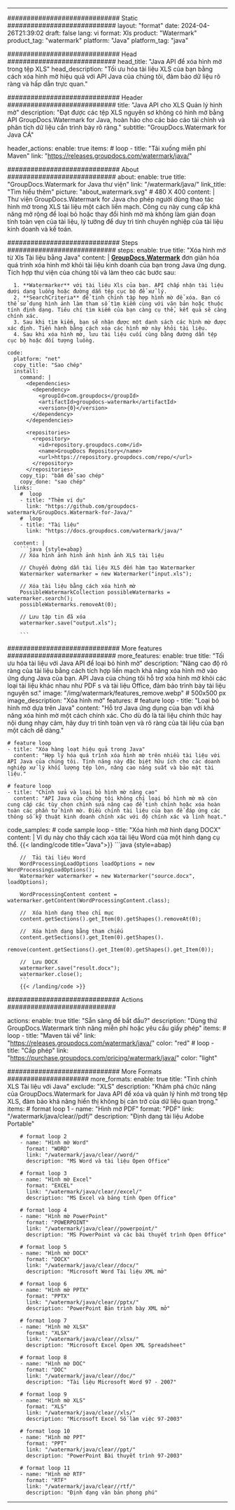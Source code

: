 
---
############################# Static ############################
layout: "format"
date:  2024-04-26T21:39:02
draft: false
lang: vi
format: Xls
product: "Watermark"
product_tag: "watermark"
platform: "Java"
platform_tag: "java"

############################# Head ############################
head_title: "Java API để xóa hình mờ trong tệp XLS"
head_description: "Tối ưu hóa tài liệu XLS của bạn bằng cách xóa hình mờ hiệu quả với API Java của chúng tôi, đảm bảo dữ liệu rõ ràng và hấp dẫn trực quan."

############################# Header ############################
title: "Java API cho XLS Quản lý hình mờ" 
description: "Đạt được các tệp XLS nguyên sơ không có hình mờ bằng API GroupDocs.Watermark for Java, hoàn hảo cho các báo cáo tài chính và phân tích dữ liệu cần trình bày rõ ràng."
subtitle: "GroupDocs.Watermark for Java CÁ" 

header_actions:
  enable: true
  items:
    #  loop
    - title: "Tải xuống miễn phí Maven"
      link: "https://releases.groupdocs.com/watermark/java/"
      
############################# About ############################
about:
    enable: true
    title: "GroupDocs.Watermark for Java thư viện"
    link: "/watermark/java/"
    link_title: "Tìm hiểu thêm"
    picture: "about_watermark.svg" # 480 X 400
    content: |
       Thư viện GroupDocs.Watermark for Java cho phép người dùng thao tác hình mờ trong XLS tài liệu một cách liền mạch. Công cụ này cung cấp khả năng mở rộng để loại bỏ hoặc thay đổi hình mờ mà không làm gián đoạn tính toàn vẹn của tài liệu, lý tưởng để duy trì tính chuyên nghiệp của tài liệu kinh doanh và kế toán.

############################# Steps ############################
steps:
    enable: true
    title: "Xóa hình mờ từ Xls Tài liệu bằng Java"
    content: |
      **[GroupDocs.Watermark](https://products.groupdocs.com/watermark/java/)** đơn giản hóa quá trình xóa hình mờ khỏi tài liệu kinh doanh của bạn trong Java ứng dụng. Tích hợp thư viện của chúng tôi và làm theo các bước sau:
      
      1. **Watermarker** với tài liệu Xls của bạn. API chấp nhận tài liệu dưới dạng luồng hoặc đường dẫn tệp cục bộ để xử lý.
      2. **SearchCriteria** để tinh chỉnh tập hợp hình mờ để xóa. Bạn có thể sử dụng hình ảnh làm tham số tìm kiếm cùng với văn bản hoặc thuộc tính định dạng. Tiêu chí tìm kiếm của bạn càng cụ thể, kết quả sẽ càng chính xác.
      3. Sau khi tìm kiếm, bạn sẽ nhận được một danh sách các hình mờ được xác định. Tiến hành bằng cách xóa các hình mờ này khỏi tài liệu.
      4. Sau khi xóa hình mờ, lưu tài liệu cuối cùng bằng đường dẫn tệp cục bộ hoặc đối tượng luồng.
   
    code:
      platform: "net"
      copy_title: "Sao chép"
      install:
        command: |
          <dependencies>
            <dependency>
              <groupId>com.groupdocs</groupId>
              <artifactId>groupdocs-watermark</artifactId>
              <version>{0}</version>
            </dependency>
          </dependencies>

          <repositories>
            <repository>
              <id>repository.groupdocs.com</id>
              <name>GroupDocs Repository</name>
              <url>https://repository.groupdocs.com/repo/</url>
            </repository>
          </repositories>
        copy_tip: "bấm để sao chép"
        copy_done: "sao chép"
      links:
        #  loop
        - title: "Thêm ví dụ"
          link: "https://github.com/groupdocs-watermark/GroupDocs.Watermark-for-Java/"
        #  loop
        - title: "Tài liệu"
          link: "https://docs.groupdocs.com/watermark/java/"
          
      content: |
        ```java {style=abap}
        // Xóa hình ảnh hình ảnh hình ảnh XLS tài liệu

        // Chuyển đường dẫn tài liệu XLS đến hàm tạo Watermarker
        Watermarker watermarker = new Watermarker("input.xls");
        
        // Xóa tài liệu bằng cách xóa hình mờ
        PossibleWatermarkCollection possibleWatermarks = watermarker.search();
        possibleWatermarks.removeAt(0);

        // Lưu tập tin đã xóa
        watermarker.save("output.xls");
        
        ```        
        
############################# More features ############################
more_features:
  enable: true
  title: "Tối ưu hóa tài liệu với Java API để loại bỏ hình mờ"
  description: "Nâng cao độ rõ ràng của tài liệu bằng cách tích hợp liền mạch khả năng xóa hình mờ vào ứng dụng Java của bạn. API Java của chúng tôi hỗ trợ xóa hình mờ khỏi các loại tài liệu khác nhau như PDF s và tài liệu Office, đảm bảo trình bày tài liệu nguyên sơ."
  image: "/img/watermark/features_remove.webp" # 500x500 px
  image_description: "Xóa hình mờ"
  features:
    # feature loop
    - title: "Loại bỏ hình mờ dựa trên Java"
      content: "Hỗ trợ Java ứng dụng của bạn với khả năng xóa hình mờ một cách chính xác. Cho dù đó là tài liệu chính thức hay nội dung nhạy cảm, hãy duy trì tính toàn vẹn và rõ ràng của tài liệu của bạn một cách dễ dàng."

    # feature loop
    - title: "Xóa hàng loạt hiệu quả trong Java"
      content: "Hợp lý hóa quá trình xóa hình mờ trên nhiều tài liệu với API Java của chúng tôi. Tính năng này đặc biệt hữu ích cho các doanh nghiệp xử lý khối lượng tệp lớn, nâng cao năng suất và bảo mật tài liệu."

    # feature loop
    - title: "Chỉnh sửa và loại bỏ hình mờ nâng cao"
      content: "API Java của chúng tôi không chỉ loại bỏ hình mờ mà còn cung cấp các tùy chọn chỉnh sửa nâng cao để tinh chỉnh hoặc xóa hoàn toàn các phần tử hình mờ. Điều chỉnh tài liệu của bạn để đáp ứng các thông số kỹ thuật kinh doanh chính xác với độ chính xác và linh hoạt."
      
  code_samples:
    # code sample loop
    - title: "Xóa hình mờ hình dạng DOCX"
      content: |
        Ví dụ này cho thấy cách xóa tài liệu Word của một hình dạng cụ thể.
        {{< landing/code title="Java">}}
        ```java {style=abap}
        
        //  Tải tài liệu Word
        WordProcessingLoadOptions loadOptions = new WordProcessingLoadOptions();
        Watermarker watermarker = new Watermarker("source.docx", loadOptions);

        WordProcessingContent content = watermarker.getContent(WordProcessingContent.class);

        //  Xóa hình dạng theo chỉ mục
        content.getSections().get_Item(0).getShapes().removeAt(0);

        //  Xóa hình dạng bằng tham chiếu
        content.getSections().get_Item(0).getShapes().
            remove(content.getSections().get_Item(0).getShapes().get_Item(0));

        //  Lưu DOCX
        watermarker.save("result.docx");
        watermarker.close();
        ```
        {{< /landing/code >}}


############################# Actions ############################

actions:
  enable: true
  title: "Sẵn sàng để bắt đầu?"
  description: "Dùng thử GroupDocs.Watermark tính năng miễn phí hoặc yêu cầu giấy phép"
  items:
    #  loop
    - title: "Maven tải về"
      link: "https://releases.groupdocs.com/watermark/java/"
      color: "red"
        #  loop
    - title: "Cấp phép"
      link: "https://purchase.groupdocs.com/pricing/watermark/java/"
      color: "light"


############################# More Formats #####################
more_formats:
    enable: true
    title: "Tinh chỉnh XLS Tài liệu với Java"
    exclude: "XLS"
    description: "Khám phá chức năng của GroupDocs.Watermark for Java API để xóa và quản lý hình mờ trong tệp XLS, đảm bảo khả năng hiển thị không bị cản trở của dữ liệu quan trọng."
    items: 
        # format loop 1
        - name: "Hình mờ PDF"
          format: "PDF"
          link: "/watermark/java/clear//pdf/"
          description: "Định dạng tài liệu Adobe Portable"

        # format loop 2
        - name: "Hình mờ Word"
          format: "WORD"
          link: "/watermark/java/clear//word/"
          description: "MS Word và tài liệu Open Office"
          
        # format loop 3
        - name: "Hình mờ Excel"
          format: "EXCEL"
          link: "/watermark/java/clear//excel/"
          description: "MS Excel và bảng tính Open Office"

        # format loop 4
        - name: "Hình mờ PowerPoint"
          format: "POWERPOINT"
          link: "/watermark/java/clear//powerpoint/"
          description: "MS PowerPoint và các bài thuyết trình Open Office"

        # format loop 5
        - name: "Hình mờ DOCX"
          format: "DOCX"
          link: "/watermark/java/clear//docx/"
          description: "Microsoft Word Tài liệu XML mở"
          
        # format loop 6
        - name: "Hình mờ PPTX"
          format: "PPTX"
          link: "/watermark/java/clear//pptx/"
          description: "PowerPoint Bản trình bày XML mở"
          
        # format loop 7
        - name: "Hình mờ XLSX"
          format: "XLSX"
          link: "/watermark/java/clear//xlsx/"
          description: "Microsoft Excel Open XML Spreadsheet"

        # format loop 8
        - name: "Hình mờ DOC"
          format: "DOC"
          link: "/watermark/java/clear//doc/"
          description: "Tài liệu Microsoft Word 97 - 2007"

        # format loop 9
        - name: "Hình mờ XLS"
          format: "XLS"
          link: "/watermark/java/clear//xls/"
          description: "Microsoft Excel Sổ làm việc 97-2003"

        # format loop 10
        - name: "Hình mờ PPT"
          format: "PPT"
          link: "/watermark/java/clear//ppt/"
          description: "PowerPoint Bài thuyết trình 97-2003"

        # format loop 11
        - name: "Hình mờ RTF"
          format: "RTF"
          link: "/watermark/java/clear//rtf/"
          description: "Định dạng văn bản phong phú"

---